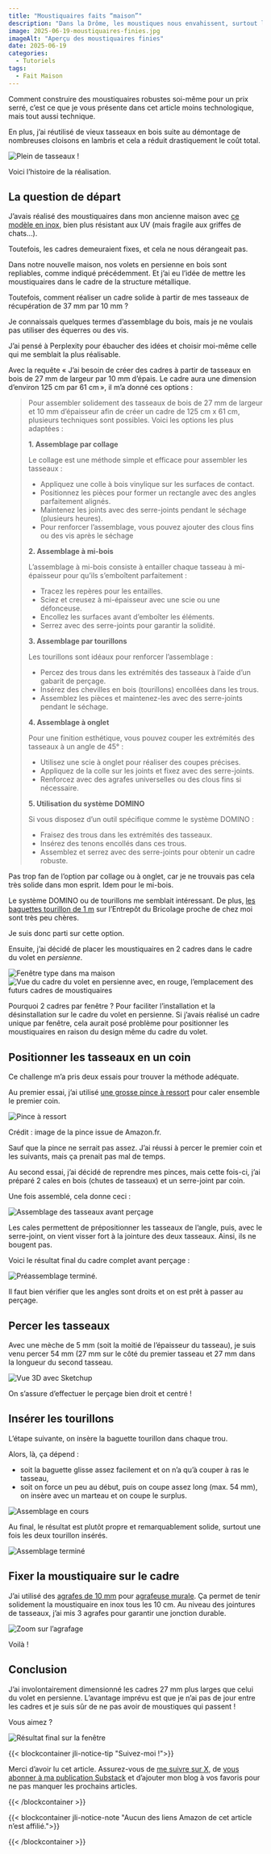 ```yaml
---
title: "Moustiquaires faits “maison”"
description: "Dans la Drôme, les moustiques nous envahissent, surtout les moustiques tigres. Des moustiquaires étaient donc à l’ordre du jour le mois dernier."
image: 2025-06-19-moustiquaires-finies.jpg
imageAlt: "Aperçu des moustiquaires finies"
date: 2025-06-19
categories:
  - Tutoriels
tags:
  - Fait Maison
---
```


Comment construire des moustiquaires robustes soi-même pour un prix serré, c’est ce que je vous présente dans cet article moins technologique, mais tout aussi technique.

En plus, j’ai réutilisé de vieux tasseaux en bois suite au démontage de nombreuses cloisons en lambris et cela a réduit drastiquement le coût total.

![Plein de tasseaux !](pleins-de-tasseaux.jpg)

Voici l’histoire de la réalisation.

## La question de départ

J’avais réalisé des moustiquaires dans mon ancienne maison avec [ce modèle en inox](https://www.amazon.fr/dp/B09HKKB6YB), bien plus résistant aux UV (mais fragile aux griffes de chats…).

Toutefois, les cadres demeuraient fixes, et cela ne nous dérangeait pas.

Dans notre nouvelle maison, nos volets en persienne en bois sont repliables, comme indiqué précédemment. Et j’ai eu l’idée de mettre les moustiquaires dans le cadre de la structure métallique.

Toutefois, comment réaliser un cadre solide à partir de mes tasseaux de récupération de 37 mm par 10 mm ?

Je connaissais quelques termes d’assemblage du bois, mais je ne voulais pas utiliser des équerres ou des vis.

J’ai pensé à Perplexity pour ébaucher des idées et choisir moi-même celle qui me semblait la plus réalisable.

Avec la requête « J’ai besoin de créer des cadres à partir de tasseaux en bois de 27 mm de largeur par 10 mm d’épais. Le cadre aura une dimension d’environ 125 cm par 61 cm », il m’a donné ces options :

> Pour assembler solidement des tasseaux de bois de 27 mm de largeur et 10 mm d’épaisseur afin de créer un cadre de 125 cm x 61 cm, plusieurs techniques sont possibles. Voici les options les plus adaptées :
>
> **1. Assemblage par collage**
>
> Le collage est une méthode simple et efficace pour assembler les tasseaux :
>
> - Appliquez une colle à bois vinylique sur les surfaces de contact.
> - Positionnez les pièces pour former un rectangle avec des angles parfaitement alignés.
> - Maintenez les joints avec des serre-joints pendant le séchage (plusieurs heures).
> - Pour renforcer l’assemblage, vous pouvez ajouter des clous fins ou des vis après le séchage
>
> **2. Assemblage à mi-bois**
>
> L’assemblage à mi-bois consiste à entailler chaque tasseau à mi-épaisseur pour qu’ils s’emboîtent parfaitement :
>
> - Tracez les repères pour les entailles.
> - Sciez et creusez à mi-épaisseur avec une scie ou une défonceuse.
> - Encollez les surfaces avant d’emboîter les éléments.
> - Serrez avec des serre-joints pour garantir la solidité.
>
> **3. Assemblage par tourillons**
>
> Les tourillons sont idéaux pour renforcer l’assemblage :
>
> - Percez des trous dans les extrémités des tasseaux à l’aide d’un gabarit de perçage.
> - Insérez des chevilles en bois (tourillons) encollées dans les trous.
> - Assemblez les pièces et maintenez-les avec des serre-joints pendant le séchage.
>
> **4. Assemblage à onglet**
>
> Pour une finition esthétique, vous pouvez couper les extrémités des tasseaux à un angle de 45° :
>
> - Utilisez une scie à onglet pour réaliser des coupes précises.
> - Appliquez de la colle sur les joints et fixez avec des serre-joints.
> - Renforcez avec des agrafes universelles ou des clous fins si nécessaire.
>
> **5. Utilisation du système DOMINO**
>
> Si vous disposez d’un outil spécifique comme le système DOMINO :
>
> - Fraisez des trous dans les extrémités des tasseaux.
> - Insérez des tenons encollés dans ces trous.
> - Assemblez et serrez avec des serre-joints pour obtenir un cadre robuste.

Pas trop fan de l’option par collage ou à onglet, car je ne trouvais pas cela très solide dans mon esprit. Idem pour le mi-bois.

Le système DOMINO ou de tourillons me semblait intéressant. De plus, [les baguettes tourillon de 1 m](https://www.entrepot-du-bricolage.fr/p/pr-tourillon-rond-bois-hetre-rabote-non-traite-diam-5-x-1000-mm-monnet-seve-295949) sur l’Entrepôt du Bricolage proche de chez moi sont très peu chères.

Je suis donc parti sur cette option.

Ensuite, j’ai décidé de placer les moustiquaires en 2 cadres dans le cadre du volet en _persienne_.

![Fenêtre type dans ma maison](fenetre-type.jpg)
![Vue du cadre du volet en persienne avec, en rouge, l’emplacement des futurs cadres de moustiquaires](vue-du-cadre-du-volet-persienne.jpg)

Pourquoi 2 cadres par fenêtre ? Pour faciliter l’installation et la désinstallation sur le cadre du volet en persienne. Si j’avais réalisé un cadre unique par fenêtre, cela aurait posé problème pour positionner les moustiquaires en raison du design même du cadre du volet.

## Positionner les tasseaux en un coin

Ce challenge m’a pris deux essais pour trouver la méthode adéquate.

Au premier essai, j’ai utilisé [une grosse pince à ressort](https://www.amazon.fr/Nirox-Jeu-pinces-%C3%A9tau-ressort-Serre-joints/dp/B0844GNX6C) pour caler ensemble le premier coin.

![Pince à ressort](pince-a-ressort.jpg)

Crédit : image de la pince issue de Amazon.fr.

Sauf que la pince ne serrait pas assez. J’ai réussi à percer le premier coin et les suivants, mais ça prenait pas mal de temps.

Au second essai, j’ai décidé de reprendre mes pinces, mais cette fois-ci, j’ai préparé 2 cales en bois (chutes de tasseaux) et un serre-joint par coin.

Une fois assemblé, cela donne ceci :

![Assemblage des tasseaux avant perçage](assemblage-des-tasseaux-avant-percage.jpg)

Les cales permettent de prépositionner les tasseaux de l’angle, puis, avec le serre-joint, on vient visser fort à la jointure des deux tasseaux. Ainsi, ils ne bougent pas.

Voici le résultat final du cadre complet avant perçage :

![Préassemblage terminé.](pre-assemblage-termine.jpg)

Il faut bien vérifier que les angles sont droits et on est prêt à passer au perçage.

## Percer les tasseaux

Avec une mèche de 5 mm (soit la moitié de l’épaisseur du tasseau), je suis venu percer 54 mm (27 mm sur le côté du premier tasseau et 27 mm dans la longueur du second tasseau.

![Vue 3D avec Sketchup](vue-3d-avec-sketchup.png)

On s’assure d’effectuer le perçage bien droit et centré !

## Insérer les tourillons

L’étape suivante, on insère la baguette tourillon dans chaque trou.

Alors, là, ça dépend :

- soit la baguette glisse assez facilement et on n’a qu’à couper à ras le tasseau,
- soit on force un peu au début, puis on coupe assez long (max. 54 mm), on insère avec un marteau et on coupe le surplus.

![Assemblage en cours](assemblage-en-cours.jpg)

Au final, le résultat est plutôt propre et remarquablement solide, surtout une fois les deux tourillon insérés.

![Assemblage terminé](assemblage-termine.jpg)

## Fixer la moustiquaire sur le cadre

J’ai utilisé des [agrafes de 10 mm](https://www.amazon.fr/Rapid-construction-disolation-galvanis%C3%A9-performance/dp/B0002Z0206) pour [agrafeuse murale](https://www.amazon.fr/Agrafeuse-Rapid-Bricolage-Tapisserie-Ergonomique/dp/B0DTYDT29M). Ça permet de tenir solidement la moustiquaire en inox tous les 10 cm. Au niveau des jointures de tasseaux, j’ai mis 3 agrafes pour garantir une jonction durable.

![Zoom sur l’agrafage](zoom-sur-l-agraffage.jpg)

Voilà !

## Conclusion

J’ai involontairement dimensionné les cadres 27 mm plus larges que celui du volet en persienne. L’avantage imprévu est que je n’ai pas de jour entre les cadres et je suis sûr de ne pas avoir de moustiques qui passent !

Vous aimez ?

![Résultat final sur la fenêtre](resultat-final-sur-la-fenetre.jpg)

{{< blockcontainer jli-notice-tip "Suivez-moi !">}}

Merci d’avoir lu cet article. Assurez-vous de [me suivre sur X](https://x.com/LitzlerJeremie), de [vous abonner à ma publication Substack](https://iamjeremie.substack.com/) et d’ajouter mon blog à vos favoris pour ne pas manquer les prochains articles.

{{< /blockcontainer >}}

{{< blockcontainer jli-notice-note "Aucun des liens Amazon de cet article n’est affilié.">}}

{{< /blockcontainer >}}
